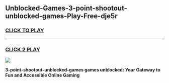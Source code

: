 
## Unblocked-Games-3-point-shootout-unblocked-games-Play-Free-dje5r
<h3>
<a href="https://premium76.site?title=3-point-shootout-unblocked-games&ref=18A1">CLICK TO PLAY</a></h3>
<hr>

<h3>
<a href="https://premium76.site?title=3-point-shootout-unblocked-games&ref=18A1">CLICK 2 PLAY</a>
  
</h3>

<a href="https://premium76.site?title=3-point-shootout-unblocked-games&ref=18A1"><img src="https://clearcache.store/games.png"></a>


**3-point-shootout-unblocked-games games unblocked: Your Gateway to Fun and Accessible Online Gaming**
